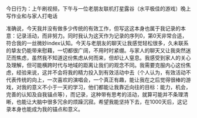今日行为：上午刷视频，下午与一位老朋友联机打星露谷（水平极佳的游戏）晚上写作业和与家人打电话

准确说，今天我并没有做多少传统的有效工作，但写这这本身也属于我记录的本意：记录活动，而非努力。同时我认为这天作为记录的序列0，第0天非常合适，符合我的一丝微妙index认知。今天与老朋友的聊天让我感觉轻松很多，久未联系的挚友仍能带来慰藉，一切都很广阔，不用时时紧绷。与家人的聊天又让我突然迷茫而焦虑，虽然我不知道这份焦虑从何而来，但却让人窒息。我感受到家人的关心及理解，但可能横跨时代与地域的距离让我们的观念不同。我需要克服内心这份焦虑，经验来说，这并不会将我的精力投入到有效活动中去（个人认为，有效活动不代表传统的向上，一次喜欢的演唱会，一个真正有趣，能让我在之后觉得很棒的游戏，对我的意义不小于一天的学习，他们都能让我靠近向往的目标：能力，机会，完善的认知及自我锚点等），而记录，这种带有思考的活动，就算可能并不条理清晰，也能让大脑中很多冗余的烦躁沉寂。希望我能坚持下去，在1000天后，这记录本身也能成为我的锚点和意义。
